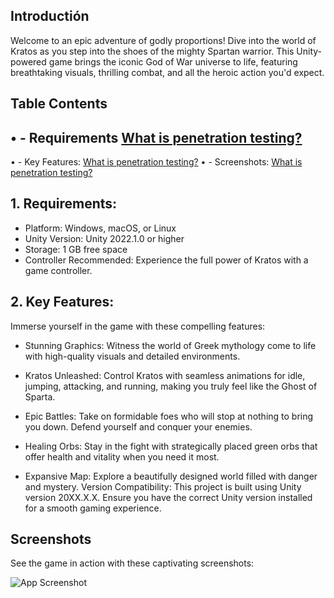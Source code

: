 ## Introductión

Welcome to an epic adventure of godly proportions! Dive into the world of Kratos as you step into the shoes of the mighty Spartan warrior. This Unity-powered game brings the iconic God of War universe to life, featuring breathtaking visuals, thrilling combat, and all the heroic action you'd expect.


## Table Contents

• - Requirements [What is penetration testing?](#Requirements)
  -
• -  Key Features: [What is penetration testing?](#Key-Features)
• -  Screenshots: [What is penetration testing?](#Screenshots)
  
   
##  1. Requirements:

- Platform: Windows, macOS, or Linux
-   Unity Version: Unity 2022.1.0 or higher
-   Storage: 1 GB free space
-   Controller Recommended: Experience the full power of Kratos with a game controller.


## 2. Key Features:

Immerse yourself in the game with these compelling features:

- Stunning Graphics: Witness the world of Greek mythology come to life with high-quality visuals and detailed environments.

- Kratos Unleashed: Control Kratos with seamless animations for idle, jumping, attacking, and running, making you truly feel like the Ghost of Sparta.

- Epic Battles: Take on formidable foes who will stop at nothing to bring you down. Defend yourself and conquer your enemies.

- Healing Orbs: Stay in the fight with strategically placed green orbs that offer health and vitality when you need it most.

- Expansive Map: Explore a beautifully designed world filled with danger and mystery.
Version Compatibility: This project is built using Unity version 20XX.X.X. Ensure you have the correct Unity version installed for a smooth gaming experience.


## Screenshots

See the game in action with these captivating screenshots:

![App Screenshot](https://via.placeholder.com/468x300?text=App+Screenshot+Here)
